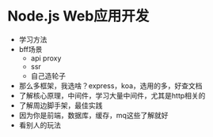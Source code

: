 
# Node.js Web应用开发

- 学习方法
- bff场景
    - api proxy
    - ssr
    - 自己造轮子
- 那么多框架，我选啥？express，koa，选用的多，好查文档
- 了解核心原理，中间件，学习大量中间件，尤其是http相关的
- 了解周边脚手架，最佳实践
- 因为你是前端，数据库，缓存，mq这些了解就好
- 看别人的玩法